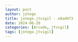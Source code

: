 ```yaml
---
layout: post
author: jotego
title: jotego.jtvigil - e8ad973
date: 2024-06-28
categories: [Arcade, jtvigil]
tags: [jotego.jtvigil]
---
```


